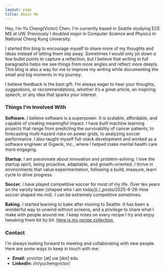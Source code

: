 ```yaml
---
layout: page
title: About Me
---
```


Hey, I’m Yu Cheng(Victor) Chen.  I'm currently based in Seattle studying ECE MS at UW.
Previously I doubled major in Computer Science and Physics in National Cheng Kung University.

I started this blog to encourage myself to share more of my thoughts and ideas instead of letting them slip away. Sometimes I would only jot down a few bullet points to capture a reflection, but I believe that writing in full paragraphs helps me see things from more angles and reflect more deeply. This blog is also a way for me to improve my writing while documenting the small and big moments in my journey.

I believe feedback is the best gift. I’m always eager to hear your thoughts, suggestions, or recommendations, whether it’s a great article, an inspiring speech, or any idea that sparks your interest.

### Things I'm Involved With

**Software.** I believe software is a superpower. It is scalable, affordable, and capable of creating meaningful impact. I have built machine learning projects that range from predicting the survivability of cancer patients, to forecasting multi-hazard risks on power grids, to analyzing soccer performance. I also taught myself full-stack development and worked as a software engineer at Gigwok, Inc., where I helped make mental health care more engaging.

**Startup.** I am passionate about innovation and problem-solving. I love the startup spirit, being proactive, adaptable, and growth-oriented. I thrive in environments that value experimentation, following a build, measure, learn cycle to drive progress.

**Soccer.** I have played competitive soccer for most of my life. Over ten years on the varsity team [shaped who I am today](./_posts/2025-6-26-How soccer shaped me.md). I can be extremely competitive sometimes.

**Baking.** I started learning to bake after moving to Seattle. It has been a wonderful way to unwind without screens, and a privilege to share what I make with people around me. I keep notes on every recipe I try and enjoy tweaking them bit by bit. [Here is my recipe collection.](/recipes/)

### Contact

I'm always looking forward to meeting and collaborating with new people.
Here are some ways to keep in touch with me:

- **Email:** ycvictor [at] uw [dot] edu
- **LinkedIn:** /in/yuchengvictor/

